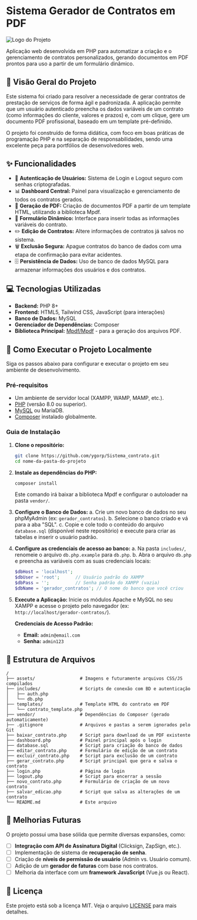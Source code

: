 # Sistema Gerador de Contratos em PDF

![Logo do Projeto](https://ygornogueiradev.com.br/contratos/assets/images/logo.png)

Aplicação web desenvolvida em PHP para automatizar a criação e o gerenciamento de contratos personalizados, gerando documentos em PDF prontos para uso a partir de um formulário dinâmico.

## 🎯 Visão Geral do Projeto

Este sistema foi criado para resolver a necessidade de gerar contratos de prestação de serviços de forma ágil e padronizada. A aplicação permite que um usuário autenticado preencha os dados variáveis de um contrato (como informações do cliente, valores e prazos) e, com um clique, gere um documento PDF profissional, baseado em um template pré-definido.

O projeto foi construído de forma didática, com foco em boas práticas de programação PHP e na separação de responsabilidades, sendo uma excelente peça para portfólios de desenvolvedores web.

## ✨ Funcionalidades

-   🔐 **Autenticação de Usuários:** Sistema de Login e Logout seguro com senhas criptografadas.
-   📊 **Dashboard Central:** Painel para visualização e gerenciamento de todos os contratos gerados.
-   📄 **Geração de PDF:** Criação de documentos PDF a partir de um template HTML, utilizando a biblioteca Mpdf.
-   📝 **Formulário Dinâmico:** Interface para inserir todas as informações variáveis do contrato.
-   ✏️ **Edição de Contratos:** Altere informações de contratos já salvos no sistema.
-   🗑️ **Exclusão Segura:** Apague contratos do banco de dados com uma etapa de confirmação para evitar acidentes.
-   🗄️ **Persistência de Dados:** Uso de banco de dados MySQL para armazenar informações dos usuários e dos contratos.

## 💻 Tecnologias Utilizadas

-   **Backend:** PHP 8+
-   **Frontend:** HTML5, Tailwind CSS, JavaScript (para interações)
-   **Banco de Dados:** MySQL
-   **Gerenciador de Dependências:** Composer
-   **Biblioteca Principal:** [Mpdf/Mpdf](https://github.com/mpdf/mpdf) - para a geração dos arquivos PDF.

## 🚀 Como Executar o Projeto Localmente

Siga os passos abaixo para configurar e executar o projeto em seu ambiente de desenvolvimento.

### Pré-requisitos

-   Um ambiente de servidor local (XAMPP, WAMP, MAMP, etc.).
-   [PHP](https://www.php.net/) (versão 8.0 ou superior).
-   [MySQL](https://www.mysql.com/) ou MariaDB.
-   [Composer](https://getcomposer.org/) instalado globalmente.

### Guia de Instalação

1.  **Clone o repositório:**
    ```bash
    git clone https://github.com/ygorp/Sistema_contrato.git
    cd nome-da-pasta-do-projeto
    ```

2.  **Instale as dependências do PHP:**
    ```bash
    composer install
    ```
    Este comando irá baixar a biblioteca Mpdf e configurar o autoloader na pasta `vendor/`.

3.  **Configure o Banco de Dados:**
    a. Crie um novo banco de dados no seu phpMyAdmin (ex: `gerador_contratos`).
    b. Selecione o banco criado e vá para a aba "SQL".
    c. Copie e cole todo o conteúdo do arquivo `database.sql` (disponível neste repositório) e execute para criar as tabelas e inserir o usuário padrão.

4.  **Configure as credenciais de acesso ao banco:**
    a. Na pasta `includes/`, renomeie o arquivo `db.php.example` para `db.php`.
    b. Abra o arquivo `db.php` e preencha as variáveis com as suas credenciais locais:
    ```php
    $dbHost = 'localhost';
    $dbUser = 'root';      // Usuário padrão do XAMPP
    $dbPass = '';          // Senha padrão do XAMPP (vazia)
    $dbName = 'gerador_contratos'; // O nome do banco que você criou
    ```

5.  **Execute a Aplicação:**
    Inicie os módulos Apache e MySQL no seu XAMPP e acesse o projeto pelo navegador (ex: `http://localhost/gerador-contratos/`).

    **Credenciais de Acesso Padrão:**
    -   **Email:** `admin@email.com`
    -   **Senha:** `admin123`

## 📂 Estrutura de Arquivos

```
/
├── assets/                 # Imagens e futuramente arquivos CSS/JS compilados
├── includes/               # Scripts de conexão com BD e autenticação
│   ├── auth.php
│   └── db.php
├── templates/              # Template HTML do contrato em PDF
│   └── contrato_template.php
├── vendor/                 # Dependências do Composer (gerado automaticamente)
├── .gitignore              # Arquivos e pastas a serem ignorados pelo Git
├── baixar_contrato.php     # Script para download de um PDF existente
├── dashboard.php           # Painel principal após o login
├── database.sql            # Script para criação do banco de dados
├── editar_contrato.php     # Formulário de edição de um contrato
├── excluir_contrato.php    # Script para exclusão de um contrato
├── gerar_contrato.php      # Script principal que gera e salva o contrato
├── login.php               # Página de login
├── logout.php              # Script para encerrar a sessão
├── novo_contrato.php       # Formulário de criação de um novo contrato
├── salvar_edicao.php       # Script que salva as alterações de um contrato
└── README.md               # Este arquivo
```

## 🔮 Melhorias Futuras

O projeto possui uma base sólida que permite diversas expansões, como:

-   [ ] **Integração com API de Assinatura Digital** (Clicksign, ZapSign, etc.).
-   [ ] Implementação de sistema de **recuperação de senha**.
-   [ ] Criação de **níveis de permissão de usuário** (Admin vs. Usuário comum).
-   [ ] Adição de um **gerador de faturas** com base nos contratos.
-   [ ] Melhoria da interface com um **framework JavaScript** (Vue.js ou React).

## 📜 Licença

Este projeto está sob a licença MIT. Veja o arquivo [LICENSE](LICENSE) para mais detalhes.
